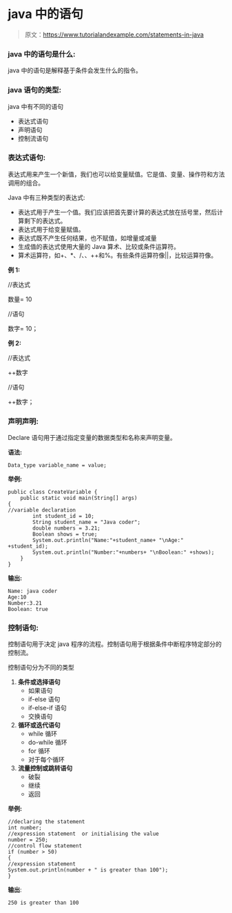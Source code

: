 # java 中的语句

> 原文：<https://www.tutorialandexample.com/statements-in-java>

### java 中的语句是什么:

java 中的语句是解释基于条件会发生什么的指令。

### java 语句的类型:

java 中有不同的语句

*   表达式语句
*   声明语句
*   控制流语句

### 表达式语句:

表达式用来产生一个新值，我们也可以给变量赋值。它是值、变量、操作符和方法调用的组合。

Java 中有三种类型的表达式:

*   表达式用于产生一个值。我们应该把首先要计算的表达式放在括号里，然后计算剩下的表达式。
*   表达式用于给变量赋值。
*   表达式既不产生任何结果，也不赋值，如增量或减量
*   生成值的表达式使用大量的 Java 算术、比较或条件运算符。
*   算术运算符，如+、*、/、、++和%。有些条件运算符像||，比较运算符像。

**例 1:**

//表达式

数量= 10

//语句

数字= 10；

**例 2:**

//表达式

++数字

//语句

++数字；

### 声明声明:

Declare 语句用于通过指定变量的数据类型和名称来声明变量。

**语法:**

```
Data_type variable_name = value; 
```

**举例:**

```
public class CreateVariable {
    public static void main(String[] args)   
{  
//variable declaration  
        int student_id = 10;  
        String student_name = "Java coder";  
        double numbers = 3.21;  
        Boolean shows = true;  
        System.out.println("Name:"+student_name+ "\nAge:" +student_id);  
        System.out.println("Number:"+numbers+ "\nBoolean:" +shows);  
    }  
} 
```

**输出:**

```
Name: java coder
Age:10
Number:3.21
Boolean: true 
```

### 控制语句:

控制语句用于决定 java 程序的流程。控制语句用于根据条件中断程序特定部分的控制流。

控制语句分为不同的类型

1.  **条件或选择语句**
    *   如果语句
    *   if-else 语句
    *   if-else-if 语句
    *   交换语句
2.  **循环或迭代语句**
    *   while 循环
    *   do-while 循环
    *   for 循环
    *   对于每个循环
3.  **流量控制或跳转语句**
    *   破裂
    *   继续
    *   返回

**举例:**

```
//declaring the statement  
int number;  
//expression statement  or initialising the value
number = 250; 
//control flow statement  
if (number > 50)  
{  
//expression statement  
System.out.println(number + " is greater than 100");  
}
```

**输出**:

```
250 is greater than 100
```